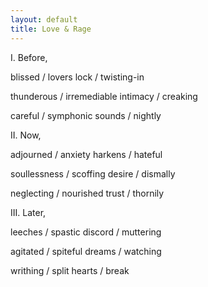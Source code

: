 ```yaml
---
layout: default
title: Love & Rage
---
```



I. Before,

blissed / lovers lock / twisting-in

thunderous / irremediable intimacy / creaking 

careful / symphonic sounds / nightly


II. Now,

adjourned / anxiety harkens / hateful

soullessness / scoffing desire / dismally

neglecting / nourished trust / thornily  


III. Later,

leeches / spastic discord / muttering

agitated / spiteful dreams / watching

writhing / split hearts / break